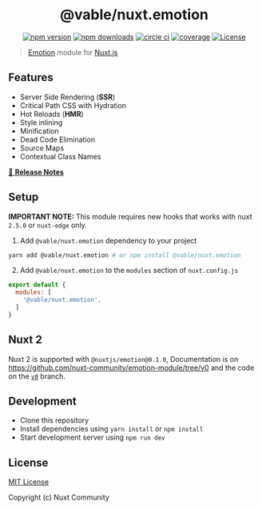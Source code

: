 <p align="center" style="color: #343a40">
  <!-- <img src="https://cdn.rawgit.com/tkh44/emotion/master/emotion.png" alt="emotion" height="150" width="150"> -->
  <h1 align="center">@vable/nuxt.emotion</h1>
</p>
<p align="center">
  <a href="https://npmjs.com/package/@nuxtjs/emotion"><img src="https://img.shields.io/npm/v/@nuxtjs/emotion/latest.svg?style=flat-square" alt="npm version"></a>
  <a href="https://npmjs.com/package/@nuxtjs/emotion"><img src="https://img.shields.io/npm/dt/@nuxtjs/emotion.svg?style=flat-square" alt="npm downloads"></a>
  <a href="https://github.com/nuxt-community/emotion-module/actions?query=workflow%3Aci"><img src="https://github.com/nuxt-community/emotion-module/workflows/ci/badge.svg" alt="circle ci"></a>
  <a href="https://codecov.io/gh/nuxt-community/emotion-module"><img src="https://img.shields.io/codecov/c/github/nuxt-community/emotion-module.svg?style=flat-square" alt="coverage"></a>
  <a href="https://npmjs.com/package/@nuxtjs/emotion"><img src="https://img.shields.io/npm/l/@nuxtjs/emotion.svg?style=flat-square" alt="License"></a>
</p>

> [Emotion](https://emotion.sh) module for [Nuxt.js](https://nuxtjs.org)

## Features

- Server Side Rendering (**SSR**)
- Critical Path CSS with Hydration
- Hot Reloads (**HMR**)
- Style inlining
- Minification
- Dead Code Elimination
- Source Maps
- Contextual Class Names

[📖 **Release Notes**](./CHANGELOG.md)

## Setup

**IMPORTANT NOTE:** This module requires new hooks that works with nuxt `2.5.0` or `nuxt-edge` only.

1. Add `@vable/nuxt.emotion` dependency to your project

```bash
yarn add @vable/nuxt.emotion # or npm install @vable/nuxt.emotion
```

2. Add `@vable/nuxt.emotion` to the `modules` section of `nuxt.config.js`

```js
export default {
  modules: [
    '@vable/nuxt.emotion',
  ]
}
```

## Nuxt 2
Nuxt 2 is supported with `@nuxtjs/emotion@0.1.0`, Documentation is on https://github.com/nuxt-community/emotion-module/tree/v0 and the code on the [`v0`](https://github.com/nuxt-community/emotion-module/tree/v0) branch.

## Development

- Clone this repository
- Install dependencies using `yarn install` or `npm install`
- Start development server using `npm run dev`

## License

[MIT License](./LICENSE)

Copyright (c) Nuxt Community

